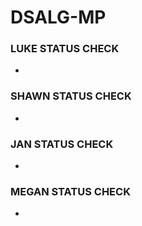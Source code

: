 # DSALG-MP
### LUKE STATUS CHECK
- 

### SHAWN STATUS CHECK
- 

### JAN STATUS CHECK
- 

### MEGAN STATUS CHECK 
- 
